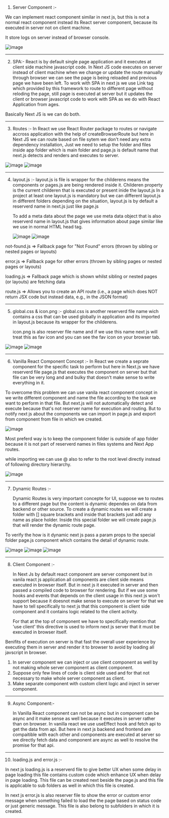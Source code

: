 1. Server Component :-

We can implement react component similar in next js, but this is not a normal react component instead its React server component, because its executed in server not on client machine.

It store logs on server instead of browser console.

![image](https://github.com/user-attachments/assets/ef7e0bc5-3b28-4242-9c60-76ce0a0118bb)

-----------------------------------------------------------------------------------------------------------------------------------------------------

2. SPA:-
     React is by default single page application and it executes at client side machine javascript code. In Next JS code executes on server instead of client machine when we change or update the route manually through browser we can see the page is being reloaded and previous page we have been left. To work with SPA in next js we use Link tag which provided by this framework to route to different page without reloding the page, still page is executed at server but it updates the client or browser javascript code to work with SPA as we do with React Application from ages.

Basically Next JS is we can do both.

-----------------------------------------------------------------------------------------------------------------------------------------------------

3. Routes :-
     In React we use React Router package to routes or navigate accross application with the help of createBrowserRoute but here in Next JS we can route based on file sytem we don't need any extra dependency installation, Just we need to setup the folder and files inside app folder which is main folder and page.js is default name that next.js detects and renders and executes to server.

![image](https://github.com/user-attachments/assets/32651784-b3d4-440a-a7e5-59f03fada03c)
![image](https://github.com/user-attachments/assets/8596e673-5fe3-4754-8ea9-c219901268cb)

-----------------------------------------------------------------------------------------------------------------------------------------------------

4. layout.js :-
     layout.js is file is wrapper for the childerens means the components or pages.js are being rendered inside it.
        Childeren property is the current childeren that is executed or present inide the layout.js
   In a project at least one layout.js is mandatory but we can different layout.js in different folders depending on the situation, layout.js is by default a reserverd name in next.js just like page.js

     To add a meta data about the page we use meta data object that is also reserverd name in layout.js that gives information about page similar like <head> we use in normal HTML head tag.

   ![image](https://github.com/user-attachments/assets/fb78fa51-a294-470b-87db-4354a359a1e2)
     ![image](https://github.com/user-attachments/assets/d216684d-984d-447c-aef0-65c85ade15ed)

not-found.js => Fallback page for "Not Found" errors (thrown by sibling or nested pages or layouts)

error.js => Fallback page for other errors (thrown by sibling pages or nested pages or layouts)

loading.js => Fallback page which is shown whilst sibling or nested pages (or layouts) are fetching data

route.js => Allows you to create an API route (i.e., a page which does NOT return JSX code but instead data, e.g., in the JSON format)

-----------------------------------------------------------------------------------------------------------------------------------------------------

5. global.css & icon.png :-
        global.css is another reserverd file name wich contains a css that can be used globally in application and its imported in layout.js because its wrapper for the childerens.

   icon.png is also reserver file name and if we use this name next js will treat this as fav icon and you can see the fav icon on your browser tab.

![image](https://github.com/user-attachments/assets/c9b69705-6af9-439e-a96f-9b1ecad5f100)
![image](https://github.com/user-attachments/assets/55466ca2-c7c1-4370-83b4-5109f473b080)

-----------------------------------------------------------------------------------------------------------------------------------------------------

6. Vanilla React Component Concept :-
        In React we create a seprate component for the specific task to perform but here in Next.js we have reserverd file page.js that executes the component on server but that file can be very long and and bulky that doesn't make sense to write everything in it.

To overcome this problem we can use vanila react component concept in we write different component and name the file according to the task we want to perform in that file. But next.js will not automatically detect and execute because that's not reserver name for execution and routing. But to notify next js about the components we can import in page.js and export from component from file in which we created.

![image](https://github.com/user-attachments/assets/bd7b5783-7113-4ea4-8899-0c233a318890)

Most preferd way is to keep the component folder is outside of app folder because it is not part of reserverd names in files systems and Next App routes.

while importing we can use @ also to refer to the root level directly instead of following directory hierarchy.

![image](https://github.com/user-attachments/assets/b083ca14-6a1e-40d7-9b4d-df4865d4a496)

-----------------------------------------------------------------------------------------------------------------------------------------------------

7. Dynamic Routes :-

     Dynamic Routes is very important concepte for UI, suppose we to routes to a different page but the content is dynamic dependes on data from backend or other source. To create a dynamic routes we will create a folder with [] square brackets and inside that brackets just add any name as place holder. Inside this special folder we will create page.js that will render the dynamic route page.

To verify the how is it dynamic next js pass a param props to the special folder page.js component which contains the detail of dynamic route.

![image](https://github.com/user-attachments/assets/aec9617c-28b8-4c2c-8ee3-2ebab6c936ae)
![image](https://github.com/user-attachments/assets/ef8872ca-d216-40f9-bd65-f63478b25c4b)
![image](https://github.com/user-attachments/assets/545b0050-4d7c-407e-b93e-e8ef60204c36)

-----------------------------------------------------------------------------------------------------------------------------------------------------

8. Client Component :-

     In Next Js by default react component are server component but in vanila react js application all components are client side means executed in browser itself. But in next js it executed in server and then passed a compiled code to browser for rendering. But if we use some hooks and events that depends on the client usage in this next js won't support because it doesnot make sense to execute on server for that we have to tell specifically to next js that this component is client side component and it contains logic related to the client activity.

   For that at the top of component we have to specifically mention that 'use client' this directive is used to inform next js server that it must be executed in browser itself.

Benifits of execution on server is that fast the overall user experience by executing them in server and render it to browser to avoid by loading all javscript in browser.

1. In server component we can inject or use client component as well by not making whole server component as client component.
2. Suppose only few lines of code is client side used and for that not necessary to make whole server component as client.
3. Make separate component with custom client logic and inject in server component.

-----------------------------------------------------------------------------------------------------------------------------------------------------

9. Async Component:-

    In Vanilla React component can not be async but in component can be async and it make sense as well because it executes in server rather than on browser. In vanilla react we use useEffect hook and fetch api to get the data from api. But here in next js backend and frontend are compaitible with each other and components are executed at server so we directly fetch data and component are async as well to resolve the promise for that api.

-----------------------------------------------------------------------------------------------------------------------------------------------------

10. loading.js and error.js :-

In next js loading.js is a reserverd file to give better UX when some delay in page loading this file contains custom code which enhance UX when delay in page loading. This file can be created next beside the page.js and this file is applicable to sub folders as well in which this file is created.

In next js error.js is also reserver file to show the error or custom error message when something failed to load the the page based on status code or just generic message. This file is also belong to subfolders in which it is created.


